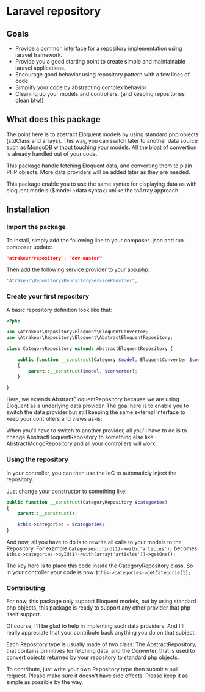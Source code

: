 # Laravel repository

## Goals

 * Provide a common interface for a repository implementation using laravel framework.
 * Provide you a good starting point to create simple and maintainable laravel applications.
 * Encourage good behavior using repository pattern with a few lines of code
 * Simplify your code by abstracting complex behavior
 * Cleaning up your models and controllers. (and keeping repositories clean btw!)

## What does this package

The point here is to abstract Eloquent models by using standard php objects (stdClass and arrays). This way, you can switch later to another data source such as MongoDB without touching your models. All the bloat of convertion is already handled out of your code.

This package handle fetching Eloquent data, and converting them to plain PHP objects. More data providers will be added later as they are needed. 

This package enable you to use the same syntax for displaying data as with eloquent models ($model->data syntax) unlike the toArray approach.

## Installation

### Import the package

To install, simply add the following line to your composer .json and run composer update:

```json
"atrakeur/repository": "dev-master"
```

Then add the following service provider to your app.php:

```php
'Atrakeur\Repository\RepositoryServiceProvider',
```

### Create your first repository

A basic repository definition look like that:

```php
<?php

use \Atrakeur\Repository\Eloquent\EloquentConverter;
use \Atrakeur\Repository\Eloquent\AbstractEloquentRepository;

class CategoryRepository extends AbstractEloquentRepository {

	public function __construct(Category $model, EloquentConverter $converter) 
	{
		parent::__construct($model, $converter);
	}

}
```

Here, we extends AbstractEloquentRepository because we are using Eloquent as a underlying data provider. The goal here is to enable you to switch the data provider but still keeping the same external interface to keep your controllers and views as-is;

When you'll have to switch to another provider, all you'll have to do is to change AbstractEloquentRepository to something else like AbstractMongoRepository and all your controllers will work.

### Using the repository

In your controller, you can then use the IoC to automaticly inject the repository.

Just change your constructor to something like:

```php
public function __construct(CategoryRepository $categories) 
{
	parent::__construct();

	$this->categories = $categories;
}

```

And now, all you have to do is to rewrite all calls to your models to the Repository.
For example `Categories::find(1)->with('articles');`
becomes `$this->categories->byId(1)->with(array('articles'))->getOne();`

The key here is to place this code inside the CategoryRepository class.
So in your controller your code is now `$this->categories->getCategorie(1);`

### Contributing

For now, this package only support Eloquent models, but by using standard php objects, this package is ready to support any other provider that php itself support.

Of course, I'll be glad to help in implenting such data providers. And I'll really appreciate that your contribute back anything you do on that subject.

Each Repository type is usually made of two class: The AbstractRepository, that contains primitives for fetching data, and the Converter, that is used to convert objects returned by your repository to standard php objects.

To contribute, just write your own Repository type then submit a pull request. Please make sure it doesn't have side effects. Please keep it as simple as possible by the way.

